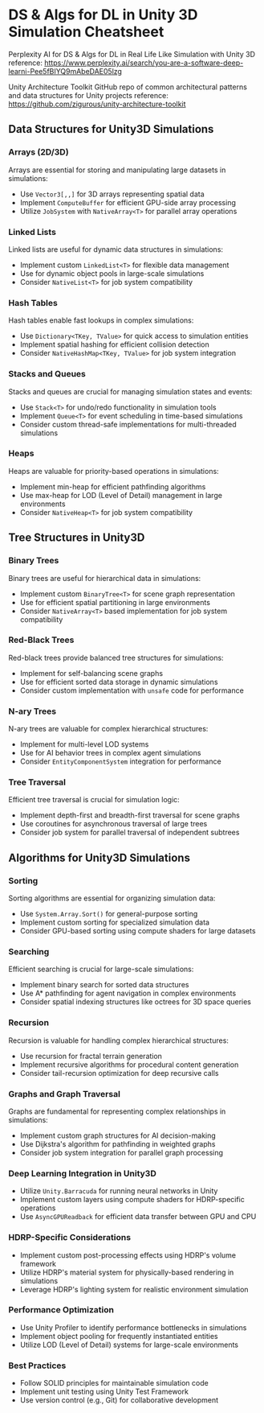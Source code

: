 # DS & Algs for DL in Unity 3D Simulation Cheatsheet

Perplexity AI for DS & Algs for DL in Real Life Like Simulation with Unity 3D reference: https://www.perplexity.ai/search/you-are-a-software-deep-learni-Pee5fBIYQ9mAbeDAE05lzg

Unity Architecture Toolkit GitHub repo of common architectural patterns and data structures for Unity projects reference: https://github.com/zigurous/unity-architecture-toolkit

## Data Structures for Unity3D Simulations

### Arrays (2D/3D)

Arrays are essential for storing and manipulating large datasets in simulations:

- Use `Vector3[,,]` for 3D arrays representing spatial data
- Implement `ComputeBuffer` for efficient GPU-side array processing
- Utilize `JobSystem` with `NativeArray<T>` for parallel array operations

### Linked Lists

Linked lists are useful for dynamic data structures in simulations:

- Implement custom `LinkedList<T>` for flexible data management
- Use for dynamic object pools in large-scale simulations
- Consider `NativeList<T>` for job system compatibility

### Hash Tables

Hash tables enable fast lookups in complex simulations:

- Use `Dictionary<TKey, TValue>` for quick access to simulation entities
- Implement spatial hashing for efficient collision detection
- Consider `NativeHashMap<TKey, TValue>` for job system integration

### Stacks and Queues

Stacks and queues are crucial for managing simulation states and events:

- Use `Stack<T>` for undo/redo functionality in simulation tools
- Implement `Queue<T>` for event scheduling in time-based simulations
- Consider custom thread-safe implementations for multi-threaded simulations

### Heaps

Heaps are valuable for priority-based operations in simulations:

- Implement min-heap for efficient pathfinding algorithms
- Use max-heap for LOD (Level of Detail) management in large environments
- Consider `NativeHeap<T>` for job system compatibility

## Tree Structures in Unity3D

### Binary Trees

Binary trees are useful for hierarchical data in simulations:

- Implement custom `BinaryTree<T>` for scene graph representation
- Use for efficient spatial partitioning in large environments
- Consider `NativeArray<T>` based implementation for job system compatibility

### Red-Black Trees

Red-black trees provide balanced tree structures for simulations:

- Implement for self-balancing scene graphs
- Use for efficient sorted data storage in dynamic simulations
- Consider custom implementation with `unsafe` code for performance

### N-ary Trees

N-ary trees are valuable for complex hierarchical structures:

- Implement for multi-level LOD systems
- Use for AI behavior trees in complex agent simulations
- Consider `EntityComponentSystem` integration for performance

### Tree Traversal

Efficient tree traversal is crucial for simulation logic:

- Implement depth-first and breadth-first traversal for scene graphs
- Use coroutines for asynchronous traversal of large trees
- Consider job system for parallel traversal of independent subtrees

## Algorithms for Unity3D Simulations

### Sorting

Sorting algorithms are essential for organizing simulation data:

- Use `System.Array.Sort()` for general-purpose sorting
- Implement custom sorting for specialized simulation data
- Consider GPU-based sorting using compute shaders for large datasets

### Searching

Efficient searching is crucial for large-scale simulations:

- Implement binary search for sorted data structures
- Use A* pathfinding for agent navigation in complex environments
- Consider spatial indexing structures like octrees for 3D space queries

### Recursion

Recursion is valuable for handling complex hierarchical structures:

- Use recursion for fractal terrain generation
- Implement recursive algorithms for procedural content generation
- Consider tail-recursion optimization for deep recursive calls

### Graphs and Graph Traversal

Graphs are fundamental for representing complex relationships in simulations:

- Implement custom graph structures for AI decision-making
- Use Dijkstra's algorithm for pathfinding in weighted graphs
- Consider job system integration for parallel graph processing

### Deep Learning Integration in Unity3D

- Utilize `Unity.Barracuda` for running neural networks in Unity
- Implement custom layers using compute shaders for HDRP-specific operations
- Use `AsyncGPUReadback` for efficient data transfer between GPU and CPU

### HDRP-Specific Considerations

- Implement custom post-processing effects using HDRP's volume framework
- Utilize HDRP's material system for physically-based rendering in simulations
- Leverage HDRP's lighting system for realistic environment simulation

### Performance Optimization

- Use Unity Profiler to identify performance bottlenecks in simulations
- Implement object pooling for frequently instantiated entities
- Utilize LOD (Level of Detail) systems for large-scale environments

### Best Practices

- Follow SOLID principles for maintainable simulation code
- Implement unit testing using Unity Test Framework
- Use version control (e.g., Git) for collaborative development

